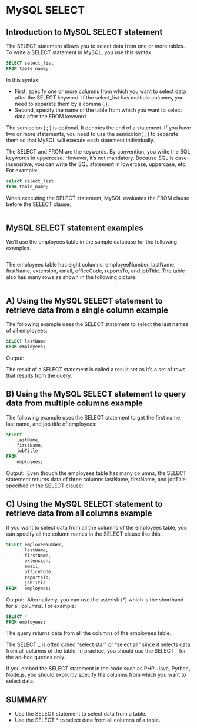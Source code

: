 # MySQL SELECT

## Introduction to MySQL SELECT statement

The SELECT statement allows you to select data from one or more tables. To write a SELECT statement in MySQL, you use this syntax:

```sql
SELECT select_list
FROM table_name;
```

In this syntax:

- First, specify one or more columns from which you want to select data after the SELECT keyword. If the select_list has multiple columns, you need to separate them by a comma (,).
- Second, specify the name of the table from which you want to select data after the FROM keyword.

The semicolon ( ; ) is optional. It denotes the end of a statement. If you have two or more statements, you need to use the semicolon( ; ) to separate them so that MySQL will execute each statement individually.

The SELECT and FROM are the keywords. By convention, you write the SQL keywords in uppercase. However, it’s not mandatory. Because SQL is case-insensitive, you can write the SQL statement in lowercase, uppercase, etc. For example:

```sql
select select_list
from table_name;
```

When executing the SELECT statement, MySQL evaluates the FROM clause before the SELECT clause:

<img src="./images/select.png" alt="" />

## MySQL SELECT statement examples

We’ll use the employees table in the sample database for the following examples.

<img src="./images/employees.png" alt="" />

The employees table has eight columns: employeeNumber, lastName, firstName, extension, email, officeCode, reportsTo, and jobTitle. The table also has many rows as shown in the following picture:

<img src="./images/empresult.png" alt="" />

## A) Using the MySQL SELECT statement to retrieve data from a single column example

The following example uses the SELECT statement to select the last names of all employees:

```sql
SELECT lastName
FROM employees;
```

Output:
<img
  src="./images/select1.png"
  alt=""
/>

The result of a SELECT statement is called a result set as it’s a set of rows that results from the query.

## B) Using the MySQL SELECT statement to query data from multiple columns example

The following example uses the SELECT statement to get the first name, last name, and job title of employees:

```sql
SELECT
    lastName,
    firstName,
    jobTitle
FROM
    employees;
```

Output:
<img
  src="./images/select2.png"
  alt=""
/>
Even though the employees table has many columns, the SELECT statement returns data of three columns lastName, firstName, and jobTitle specified in the SELECT clause:

## C) Using the MySQL SELECT statement to retrieve data from all columns example

If you want to select data from all the columns of the employees table, you can specify all the column names in the SELECT clause like this:

```sql
SELECT employeeNumber,
       lastName,
       firstName,
       extension,
       email,
       officeCode,
       reportsTo,
       jobTitle
FROM   employees;
```

Output:
<img
  src="./SelectAllColumnsC.png"
  alt=""
/>
Alternatively, you can use the asterisk (\*) which is the shorthand for all columns. For example:

```sql
SELECT *
FROM employees;
```

The query returns data from all the columns of the employees table.

The SELECT _ is often called “select star” or “select all” since it selects data from all columns of the table. In practice, you should use the SELECT _ for the ad-hoc queries only.

If you embed the SELECT statement in the code such as PHP, Java, Python, Node.js, you should explicitly specify the columns from which you want to select data.

## SUMMARY

- Use the SELECT statement to select data from a table.
- Use the SELECT \* to select data from all columns of a table.
